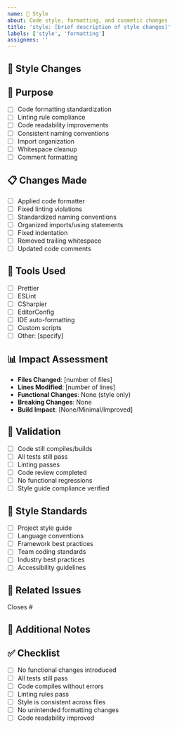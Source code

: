 ```yaml
---
name: 💄 Style
about: Code style, formatting, and cosmetic changes
title: 'style: [brief description of style changes]'
labels: ['style', 'formatting']
assignees: ''
---
```


## 💄 Style Changes
<!-- Describe the code style or formatting changes -->

## 🎯 Purpose
<!-- Why were these style changes needed? -->
- [ ] Code formatting standardization
- [ ] Linting rule compliance
- [ ] Code readability improvements
- [ ] Consistent naming conventions
- [ ] Import organization
- [ ] Whitespace cleanup
- [ ] Comment formatting

## 📋 Changes Made
<!-- List the main style changes -->
- [ ] Applied code formatter
- [ ] Fixed linting violations
- [ ] Standardized naming conventions
- [ ] Organized imports/using statements
- [ ] Fixed indentation
- [ ] Removed trailing whitespace
- [ ] Updated code comments

## 🔧 Tools Used
<!-- What tools were used for style changes? -->
- [ ] Prettier
- [ ] ESLint
- [ ] CSharpier
- [ ] EditorConfig
- [ ] IDE auto-formatting
- [ ] Custom scripts
- [ ] Other: [specify]

## 📊 Impact Assessment
<!-- What is the impact of these style changes? -->
- **Files Changed**: [number of files]
- **Lines Modified**: [number of lines]
- **Functional Changes**: None (style only)
- **Breaking Changes**: None
- **Build Impact**: [None/Minimal/Improved]

## 🧪 Validation
<!-- How were these changes validated? -->
- [ ] Code still compiles/builds
- [ ] All tests still pass
- [ ] Linting passes
- [ ] Code review completed
- [ ] No functional regressions
- [ ] Style guide compliance verified

## 📏 Style Standards
<!-- What style standards were applied? -->
- [ ] Project style guide
- [ ] Language conventions
- [ ] Framework best practices
- [ ] Team coding standards
- [ ] Industry best practices
- [ ] Accessibility guidelines

## 🔗 Related Issues
<!-- Link to any related issues -->
Closes #

## 📝 Additional Notes
<!-- Any additional context about the style changes -->

## ✅ Checklist
- [ ] No functional changes introduced
- [ ] All tests still pass
- [ ] Code compiles without errors
- [ ] Linting rules pass
- [ ] Style is consistent across files
- [ ] No unintended formatting changes
- [ ] Code readability improved